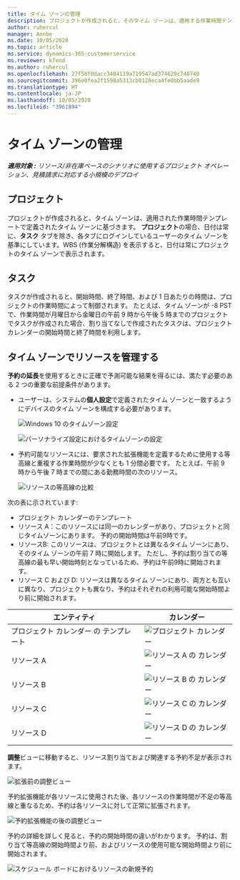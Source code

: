 ```yaml
---
title: タイム ゾーンの管理
description: プロジェクトが作成されると、そのタイム ゾーンは、適用する作業時間テンプレートで定義されたタイム ゾーンに基づきます。
author: ruhercul
manager: Annbe
ms.date: 10/05/2020
ms.topic: article
ms.service: dynamics-365-customerservice
ms.reviewer: kfend
ms.author: ruhercul
ms.openlocfilehash: 27f58f0dacc3404119a719547ad374629c740740
ms.sourcegitcommit: 396e0fea2f1598a5313cb0128eca4fe0bb5aade9
ms.translationtype: HT
ms.contentlocale: ja-JP
ms.lasthandoff: 10/05/2020
ms.locfileid: "3961894"
---
```

# <a name="manage-time-zones"></a>タイム ゾーンの管理

_**適用対象 :** リソース/非在庫ベースのシナリオに使用するプロジェクト オペレーション、見積請求に対応する小規模のデプロイ_


## <a name="projects"></a>プロジェクト

プロジェクトが作成されると、タイム ゾーンは、適用された作業時間テンプレートで定義されたタイム ゾーンに基づきます。 **プロジェクト**の場合、日付は常に、**タスク** タブを除き、各タブにログインしているユーザーのタイム ゾーンを基準にしています。WBS (作業分解構造) を表示すると、日付は常にプロジェクトのタイム ゾーンで表示されます。

## <a name="tasks"></a>タスク

タスクが作成されると、開始時間、終了時間、および 1 日あたりの時間は、プロジェクトの作業時間によって制御されます。 たとえば、タイム ゾーンが -8 PST で、作業時間が月曜日から金曜日の午前 9 時から午後 5 時までのプロジェクトでタスクが作成された場合、割り当てなしで作成されたタスクは、プロジェクト カレンダーの開始時間と終了時間を利用します。

## <a name="manage-resources-with-time-zones"></a>タイム ゾーンでリソースを管理する

**予約の延長**を使用するときに正確で予測可能な結果を得るには、満たす必要のある 2 つの重要な前提条件があります。  

- ユーザーは、システムの**個人設定**で定義されたタイム ゾーンと一致するようにデバイスのタイム ゾーンを構成する必要があります。
 
  ![Windows 10 のタイムゾーン設定](media/reconcile-assignments-03.png)

  ![パーソナライズ設定におけるタイムゾーンの設定](media/reconcile-assignments-04.png)
 
- 予約可能なリソースには、要求された拡張機能を定義するために使用する等高線と重複する作業時間が少なくとも 1 分間必要です。 たとえば、午前 9 時から午後 7 時までの間にある勤務時間の次のリソース。 

  ![リソースの等高線の比較](media/reconcile-assignments-05.png)

次の表に示されています:

- プロジェクト カレンダーのテンプレート
- リソース A：このリソースには同一のカレンダーがあり、プロジェクトと同じタイムゾーンにあります。 予約の開始時間は午前9時です。
- リソースB: このリソースは、プロジェクトとは異なるタイム ゾーンにあり、そのタイム ゾーンの午前 7 時に開始します。 ただし、予約は割り当ての等高線の最も早い開始時刻となっているため、予約は午前9時に開始されます。
- リソース C および D: リソースは異なるタイム ゾーンにあり、両方とも互いに異なり、プロジェクトも異なり、予約はそれぞれの利用可能な開始時間より前に開始されます。

|エンティティ  |カレンダー  |
|-|-|
|プロジェクト カレンダー の テンプレート   | ![プロジェクト カレンダー](media/reconcile-assignments-06.png) |
|リソース A  | ![リソース A の カレンダー](media/reconcile-assignments-06.png) |
|リソース B  |  ![リソース B の カレンダー](media/reconcile-assignments-07.png) |
|リソース C  |  ![リソース C の カレンダー](media/reconcile-assignments-08.png) |
|リソース D  | ![リソース D の カレンダー](media/reconcile-assignments-09.png)  |
 
**調整**ビューに移動すると、リソース割り当ておよび関連する予約不足が表示されます。

![拡張前の調整ビュー](media/reconcile-assignments-10.png)

予約拡張機能が各リソースに使用された後、各リソースの作業時間が不足の等高線と重なるため、予約は各リソースに対して正常に拡張されます。

![予約拡張機能の後の調整ビュー](media/reconcile-assignments-11.png) 

予約の詳細を詳しく見ると、予約の開始時間の違いがわかります。 予約は、割り当て等高線の開始時間より前、およびリソースの使用可能な開始時間より前に開始されます。

![スケジュール ボードにおけるリソースの新規予約](media/reconcile-assignments-12.png)
